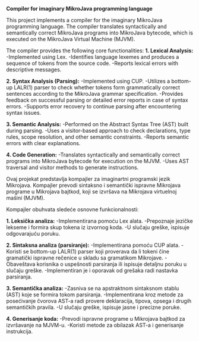 **Compiler for imaginary MikroJava programming language**

This project implements a compiler for the imaginary MikroJava programming language. The compiler translates syntactically and semantically correct MikroJava programs into MikroJava bytecode, which is executed on the MikroJava Virtual Machine (MJVM).

The compiler provides the following core functionalities:
**1. Lexical Analysis:**
  -Implemented using Lex.
  -Identifies language lexemes and produces a sequence of tokens from the source code.
  -Reports lexical errors with descriptive messages.

**2. Syntax Analysis (Parsing):**
  -Implemented using CUP.
  -Utilizes a bottom-up LALR(1) parser to check whether tokens form grammatically correct sentences according to the MikroJava grammar specification.
  -Provides feedback on successful parsing or detailed error reports in case of syntax errors.
  -Supports error recovery to continue parsing after encountering syntax issues.

**3. Semantic Analysis:**
  -Performed on the Abstract Syntax Tree (AST) built during parsing.
  -Uses a visitor-based approach to check declarations, type rules, scope resolution, and other semantic constraints.
  -Reports semantic errors with clear explanations.

**4. Code Generation:**
  -Translates syntactically and semantically correct programs into MikroJava bytecode for execution on the MJVM.
  -Uses AST traversal and visitor methods to generate instructions.


Ovaj projekat predstavlja kompajler za imaginartni programski jezik Mikrojava. Kompajler prevodi sintaksno i semantički ispravne Mikrojava programe u Mikrojava bajtkod, koji se izvršava na Mikrojava virtuelnoj mašini (MJVM).

Kompajler obuhvata sledeće osnovne funkcionalnosti:

**1. Leksička analiza:**
  -Implementirana pomoću Lex alata.
  -Prepoznaje jezičke lekseme i formira skup tokena iz izvornog koda.
  -U slučaju greške, ispisuje odgovarajuću poruku.

**2. Sintaksna analiza (parsiranje):**
  -Implementirana pomoću CUP alata.
  -Koristi se bottom-up LALR(1) parser koji proverava da li tokeni čine gramatički ispravne rečenice u skladu sa gramatikom Mikrojave.
  -Obaveštava korisnika o uspešnosti parsiranja ili ispisuje detaljnu poruku u slučaju greške.
  -Implementiran je i oporavak od grešaka radi nastavka parsiranja.

**3. Semantička analiza:**
  -Zasniva se na apstraktnom sintaksnom stablu (AST) koje se formira tokom parsiranja.
  -Implementirana kroz metode za posećivanje čvorova AST-a radi provere deklaracija, tipova, opsega i drugih semantičkih pravila.
  -U slučaju greške, ispisuje jasne i precizne poruke.

**4. Generisanje koda:**
  -Prevodi ispravne programe u Mikrojava bajtkod za izvršavanje na MJVM-u.
  -Koristi metode za obilazak AST-a i generisanje instrukcija.
